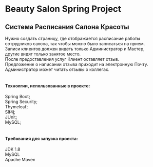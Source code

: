 # Beauty Salon Spring Project
<h2>Система Расписания Салона Красоты</h2>
Нужно создать страницу, где отображается расписание работы сотрудников салона, так чтобы можно было записаться на прием. <br>
Записи клиентов должен видеть только Администратор и Мастер, другие видят только занятое место. <br>
После предоставления услуг Клиент оставляет отзыв. <br>
Предложение о написании отзыва приходит на электронную Почту. <br>
Администратор может читать отзывы о коллегах.<br>
<br>
<h4>Технолгии, использованные в проекте:</h4>
Spring Boot;<br>
Spring Security;<br>
Thymeleaf;<br>
Slf4j;<br>
JUnit;<br>
MySQL;<br>
<br>
<h4>Требования для запуска проекта:</h4>
JDK 1.8<br>
MySQL<br>
Apache Maven<br>
